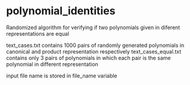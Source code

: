 # polynomial_identities
Randomized algorithm for verifying if two polynomials given in diferent representations are equal

text_cases.txt contains 1000 pairs of randomly generated polynomials in canonical and product representation respectively
text_cases_equal.txt contains only 3 pairs of polynomials in which each pair is the same polynomial in different representation

input file name is stored in file_name variable
